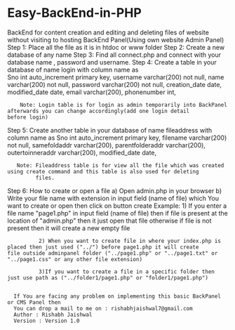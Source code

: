 # Easy-BackEnd-in-PHP
BackEnd for content creation and editing and deleting files of website without visiting to hosting BackEnd Panel(Using own website Admin Panel)<br>
Step 1: Place all the file as it is in htdoc or www folder 
Step 2: Create a new database of any name
Step 3: Find all connect.php and connect with your database name , password and username.
Step 4: Create a table in your database of name login with column name as        
            Sno             int          auto_increment primary key,
            username        varchar(200) not null,
            name            varchar(200) not null,
            password        varchar(200) not null,
            creation_date   date,
            modified_date   date,
            email           varchar(200),
            phonenumber     int,      
       
        Note: Login table is for login as admin temporarily into BackPanel afterwards you can change accordingly(add one login detail                     before login)
 
 Step 5: Create another table in your database of name fileaddress with column name as
            Sno               int           auto_increment primary key,
            filename          varchar(200)  not null,
            samefoldaddr      varchar(200),
            parentfolderaddr  varchar(200),
            outertoinneraddr  varchar(200),
            modified_date     date,
       
       Note: Fileaddress table is for view all the file which was created using create command and this table is also used for deleting 
             files.
Step 6: How to create or open a file
             a) Open admin.php in your browser
             b) Write your file name with extension in input field (name of file) which You want to create or open then click on button                   create
     Example: 1) If you enter a file name "page1.php" in input field (name of file) then 
                      if file is present at the location of "admin.php" then it just open that file 
                      otherwise if file is not present then it will create a new empty file
              
              2) When you want to create file in where your index.php is placed then just used ("../") before page1.php it will create                          file outside adminpanel folder ("../page1.php" or "../page1.txt" or "../page1.css" or any other file extension)
              
              3)If you want to create a file in a specific folder then just use path as ("../folder1/page1.php" or "folder1/page1.php")
      
      
      If You are facing any problem on implementing this basic BackPanel or CMS Panel then
      You can drop a mail to me on : rishabhjaishwal7@gmail.com
      Author : Rishabh Jaishwal
      Version : Version 1.0
     
